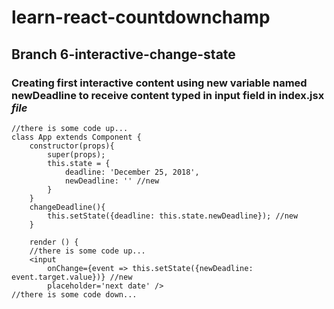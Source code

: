 # learn-react-countdownchamp

## Branch 6-interactive-change-state

### Creating first interactive content using new variable named newDeadline to receive content typed in input field in index.jsx _file_
```
//there is some code up...
class App extends Component {
    constructor(props){
        super(props);
        this.state = {
            deadline: 'December 25, 2018',
            newDeadline: '' //new 
        }
    }
    changeDeadline(){ 
        this.setState({deadline: this.state.newDeadline}); //new
    }

    render () { 
    //there is some code up...
    <input 
        onChange={event => this.setState({newDeadline: event.target.value})} //new 
        placeholder='next date' />
//there is some code down...
```